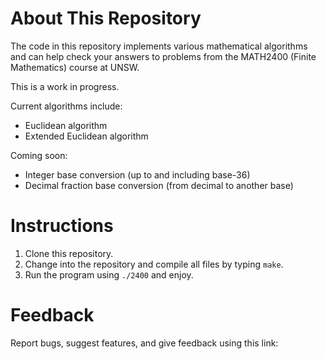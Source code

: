 # About This Repository
The code in this repository implements various mathematical algorithms and can help check your answers to problems from the MATH2400 (Finite Mathematics) course at UNSW.

This is a work in progress.

Current algorithms include:
- Euclidean algorithm
- Extended Euclidean algorithm

Coming soon:
- Integer base conversion (up to and including base-36)
- Decimal fraction base conversion (from decimal to another base)

# Instructions
1. Clone this repository.
2. Change into the repository and compile all files by typing ```make```.
3. Run the program using ```./2400``` and enjoy.

# Feedback
Report bugs, suggest features, and give feedback using this link: 
